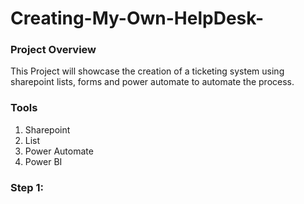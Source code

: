 # Creating-My-Own-HelpDesk-

### Project Overview

This Project will showcase the creation of a ticketing system using sharepoint lists, forms and power automate to automate the process.

### Tools
1. Sharepoint
2. List
3. Power Automate
4. Power BI

### Step 1: 
